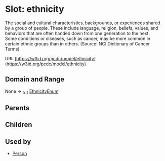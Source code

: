 
# Slot: ethnicity


The social and cultural characteristics, backgrounds, or experiences shared by a group of people. These include language, religion, beliefs, values, and behaviors that are often handed down from one generation to the next. Some conditions or diseases, such as cancer, may be more common in certain ethnic groups than in others. (Source: NCI Dictionary of Cancer Terms)

URI: [https://w3id.org/pcdc/model/ethnicity](https://w3id.org/pcdc/model/ethnicity)


## Domain and Range

None &#8594;  <sub>0..1</sub> [EthnicityEnum](EthnicityEnum.md)

## Parents


## Children


## Used by

 * [Person](Person.md)
